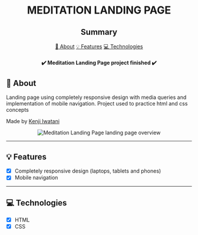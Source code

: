 <H1 align="center">MEDITATION LANDING PAGE</H1>

<h2 align="center">Summary</h2>

<p align="center">
    <a href="#about">📙 About</a>
    <a href="#features">💡 Features</a>
    <a href="#technologies">💻 Technologies</a>
</p>

<h4 align="center">
   ✔️ Meditation Landing Page project finished ✔️
</h4>

<H2 id="about">📙 About</H2>

<p>Landing page using completely responsive design with media queries and implementation of mobile navigation. Project used to practice html and css concepts</p>
<p>Made by <a href="https://www.linkedin.com/in/kleverson-kenji-iwatani/">Kenji Iwatani</a></p>

<section align="center">
    <img alt="Meditation Landing Page landing page overview" src="#"/>
</section>

---

<H2 id="features">💡 Features</H2>

- [x] Completely responsive design (laptops, tablets and phones)
- [x] Mobile navigation

---

<H2 id="technologies">💻 Technologies</H2>

- [x] HTML
- [x] CSS
